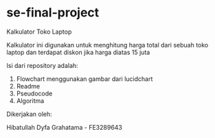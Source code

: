 # se-final-project
Kalkulator Toko Laptop

Kalkulator ini digunakan untuk menghitung harga total dari sebuah toko laptop dan terdapat diskon jika harga diatas 15 juta

Isi dari repository adalah:
1. Flowchart menggunakan gambar dari lucidchart
2. Readme
3. Pseudocode 
4. Algoritma

Dikerjakan oleh:

Hibatullah Dyfa Grahatama - FE3289643